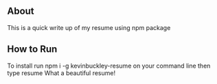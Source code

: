 ## About
This is a quick write up of my resume using npm package

## How to Run

To install run npm i -g kevinbuckley-resume on your command line
then type resume
What a beautiful resume!